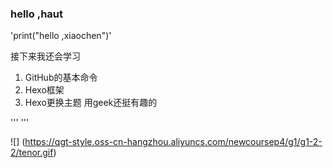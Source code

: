 ### hello ,haut

'print("hello ,xiaochen")'

接下来我还会学习
1. GitHub的基本命令
2. Hexo框架
3. Hexo更换主题
用geek还挺有趣的

''' '''

![] (https://qgt-style.oss-cn-hangzhou.aliyuncs.com/newcoursep4/g1/g1-2-2/tenor.gif)
